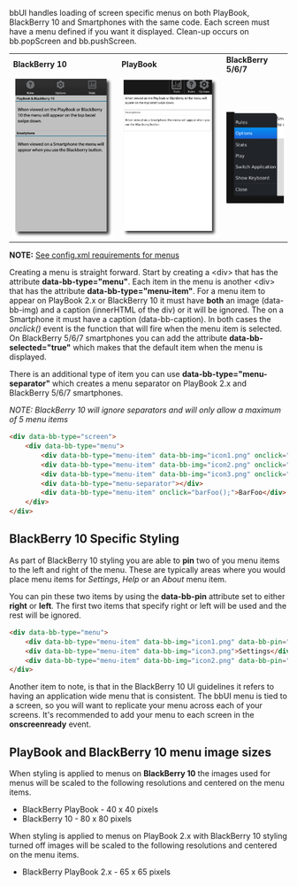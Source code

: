 bbUI handles loading of screen specific menus on both PlayBook, BlackBerry 10 and Smartphones with the same code. Each screen must have a menu defined if you want it displayed. Clean-up occurs on bb.popScreen and bb.pushScreen.

<table>
<tr>
<td><b>BlackBerry 10</b></td>
<td><b>PlayBook</b></td>
<td><b>BlackBerry 5/6/7</b></td>
</tr>
<tr>
<td><img src="images/screenshots/menuBar-BB10.png"/></td>
<td><img src="images/screenshots/menuBar-playbook.png"/></td>
<td><img src="images/screenshots/menuBar-phone.png"/></td>
</tr>
</table>


**NOTE:** [See config.xml requirements for menus](Config.xml-Requirements)

Creating a menu is straight forward. Start by creating a &lt;div&gt; that has the attribute **data-bb-type="menu"**. Each item in the menu is another &lt;div&gt; that has the attribute **data-bb-type="menu-item"**. For a menu item to appear on PlayBook 2.x or BlackBerry 10 it must have **both** an image (data-bb-img) and a caption (innerHTML of the div) or it will be ignored. The on a Smartphone it must have a caption (data-bb-caption). In both cases the _onclick()_ event is the function 
that will fire when the menu item is selected.  On BlackBerry 5/6/7 smartphones you can add the attribute **data-bb-selected="true"** which makes that the default item when the menu is displayed.

There is an additional type of item you can use **data-bb-type="menu-separator"** which creates a menu separator on PlayBook 2.x and BlackBerry 5/6/7 smartphones.  

_NOTE: BlackBerry 10 will ignore separators and will only allow a maximum of 5 menu items_
```html
<div data-bb-type="screen">
    <div data-bb-type="menu">
        <div data-bb-type="menu-item" data-bb-img="icon1.png" onclick="foo();">Foo</div>
        <div data-bb-type="menu-item" data-bb-img="icon2.png" onclick="bar();" data-bb-selected="true">Bar</div>
        <div data-bb-type="menu-item" data-bb-img="icon3.png" onclick="fooBar();">FooBar</div>
        <div data-bb-type="menu-separator"></div>
        <div data-bb-type="menu-item" onclick="barFoo();">BarFoo</div>
    </div>
</div>
```

## BlackBerry 10 Specific Styling

As part of BlackBerry 10 styling you are able to **pin** two of you menu items to the left and right of the menu.  These are typically areas where you would place menu items for _Settings_, _Help_ or an _About_ menu item.

You can pin these two items by using the **data-bb-pin** attribute set to either **right** or **left**.  The first two items that specify right or left will be used and the rest will be ignored.

```html
<div data-bb-type="menu">
    <div data-bb-type="menu-item" data-bb-img="icon1.png" data-bb-pin="left">Help</div>
    <div data-bb-type="menu-item" data-bb-img="icon3.png">Settings</div>
    <div data-bb-type="menu-item" data-bb-img="icon2.png" data-bb-pin="right">About</div>
</div>
```

Another item to note, is that in the BlackBerry 10 UI guidelines it refers to having an application wide menu that is consistent.  The bbUI menu is tied to a screen, so you will want to replicate your menu across each of your screens.  It's recommended to add your menu to each screen in the **onscreenready** event.

## PlayBook and BlackBerry 10 menu image sizes

When styling is applied to menus on **BlackBerry 10** the images used for menus will be scaled to the following resolutions and centered on the menu items.

* BlackBerry PlayBook - 40 x 40 pixels
* BlackBerry 10 - 80 x 80 pixels

When styling is applied to menus on PlayBook 2.x with BlackBerry 10 styling turned off images will be scaled to the following resolutions and centered on the menu items.

* BlackBerry PlayBook 2.x - 65 x 65 pixels
	